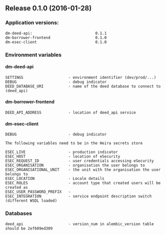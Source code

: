 ## Release 0.1.0 (2016-01-28)

### Application versions:

    dm-deed-api:                            0.1.1
    dm-borrower-frontend                    0.1.0
    dm-esec-client                          0.1.0

### Environment variables

#### dm-deed-api

    SETTINGS                    - environment identifier (dev/prod/...)
    DEBUG                       - debug indicator
    DEED_DATABASE_URI           - name of the deed database to connect to (deed_api)

#### dm-borrower-frontend

    DEED_API_ADDRESS            - location of deed_api service

#### dm-esec-client

    DEBUG                       - debug indicator

    The following variables need to be in the Heira secrets store

    ESEC_LIVE                   - production indicator
    ESEC_HOST                   - location of eSecurity
    ESEC_REQUEST_ID             - user credentials accessing eSecurity
    ESEC_ORGANISATION           - organisation the user belongs to  
    ESEC_ORGANISATIONAL_UNIT    - the unit with the organisation the user belongs to
    ESEC_LOCATION               - Locale details
    ESEC_ROLES                  - account type that created users will be created as
    ESEC_USER_PASSWORD_PREFIX   -
    ESEC_INTEGRATION            - service endpoint description switch (different WSDL loaded)


### Databases

    deed_api                    - version_num in alembic_version table should be 2ef609ed309
